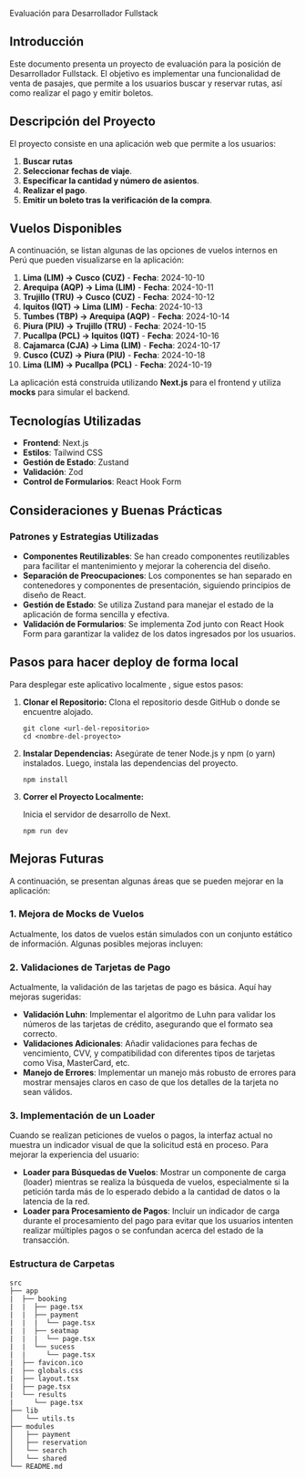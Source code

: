 Evaluación para Desarrollador Fullstack

## Introducción

Este documento presenta un proyecto de evaluación para la posición de Desarrollador Fullstack. El objetivo es implementar una funcionalidad de venta de pasajes, que permite a los usuarios buscar y reservar rutas, así como realizar el pago y emitir boletos.

## Descripción del Proyecto

El proyecto consiste en una aplicación web que permite a los usuarios:

1. **Buscar rutas**
2. **Seleccionar fechas de viaje**.
3. **Especificar la cantidad y número de asientos**.
4. **Realizar el pago**.
5. **Emitir un boleto tras la verificación de la compra**.

## Vuelos Disponibles

A continuación, se listan algunas de las opciones de vuelos internos en Perú que pueden visualizarse en la aplicación:

1. **Lima (LIM) → Cusco (CUZ)** - **Fecha**: 2024-10-10
2. **Arequipa (AQP) → Lima (LIM)** - **Fecha**: 2024-10-11
3. **Trujillo (TRU) → Cusco (CUZ)** - **Fecha**: 2024-10-12
4. **Iquitos (IQT) → Lima (LIM)** - **Fecha**: 2024-10-13
5. **Tumbes (TBP) → Arequipa (AQP)** - **Fecha**: 2024-10-14
6. **Piura (PIU) → Trujillo (TRU)** - **Fecha**: 2024-10-15
7. **Pucallpa (PCL) → Iquitos (IQT)** - **Fecha**: 2024-10-16
8. **Cajamarca (CJA) → Lima (LIM)** - **Fecha**: 2024-10-17
9. **Cusco (CUZ) → Piura (PIU)** - **Fecha**: 2024-10-18
10. **Lima (LIM) → Pucallpa (PCL)** - **Fecha**: 2024-10-19

La aplicación está construida utilizando **Next.js** para el frontend y utiliza **mocks** para simular el backend.

## Tecnologías Utilizadas

- **Frontend**: Next.js
- **Estilos**: Tailwind CSS
- **Gestión de Estado**: Zustand
- **Validación**: Zod
- **Control de Formularios**: React Hook Form

## Consideraciones y Buenas Prácticas

### Patrones y Estrategias Utilizadas

- **Componentes Reutilizables**: Se han creado componentes reutilizables para facilitar el mantenimiento y mejorar la coherencia del diseño.
- **Separación de Preocupaciones**: Los componentes se han separado en contenedores y componentes de presentación, siguiendo principios de diseño de React.
- **Gestión de Estado**: Se utiliza Zustand para manejar el estado de la aplicación de forma sencilla y efectiva.
- **Validación de Formularios**: Se implementa Zod junto con React Hook Form para garantizar la validez de los datos ingresados por los usuarios.

## Pasos para hacer deploy de forma local

Para desplegar este aplicativo localmente , sigue estos pasos:

1. **Clonar el Repositorio:**
   Clona el repositorio desde GitHub o donde se encuentre alojado.

   ```
   git clone <url-del-repositorio>
   cd <nombre-del-proyecto>
   ```

2. **Instalar Dependencias:**
   Asegúrate de tener Node.js y npm (o yarn) instalados. Luego, instala las dependencias del proyecto.

   ```
   npm install
   ```

3. **Correr el Proyecto Localmente:**

   Inicia el servidor de desarrollo de Next.

   ```
   npm run dev
   ```

## Mejoras Futuras

A continuación, se presentan algunas áreas que se pueden mejorar en la aplicación:

### 1. Mejora de Mocks de Vuelos

Actualmente, los datos de vuelos están simulados con un conjunto estático de información. Algunas posibles mejoras incluyen:

### 2. Validaciones de Tarjetas de Pago

Actualmente, la validación de las tarjetas de pago es básica. Aquí hay mejoras sugeridas:

- **Validación Luhn**: Implementar el algoritmo de Luhn para validar los números de las tarjetas de crédito, asegurando que el formato sea correcto.
- **Validaciones Adicionales**: Añadir validaciones para fechas de vencimiento, CVV, y compatibilidad con diferentes tipos de tarjetas como Visa, MasterCard, etc.
- **Manejo de Errores**: Implementar un manejo más robusto de errores para mostrar mensajes claros en caso de que los detalles de la tarjeta no sean válidos.

### 3. Implementación de un Loader

Cuando se realizan peticiones de vuelos o pagos, la interfaz actual no muestra un indicador visual de que la solicitud está en proceso. Para mejorar la experiencia del usuario:

- **Loader para Búsquedas de Vuelos**: Mostrar un componente de carga (loader) mientras se realiza la búsqueda de vuelos, especialmente si la petición tarda más de lo esperado debido a la cantidad de datos o la latencia de la red.
- **Loader para Procesamiento de Pagos**: Incluir un indicador de carga durante el procesamiento del pago para evitar que los usuarios intenten realizar múltiples pagos o se confundan acerca del estado de la transacción.

### Estructura de Carpetas

```plaintext
src
├── app
|  ├── booking
|  |  ├── page.tsx
|  |  ├── payment
|  |  |  └── page.tsx
|  |  ├── seatmap
|  |  |  └── page.tsx
|  |  └── sucess
|  |     └── page.tsx
|  ├── favicon.ico
|  ├── globals.css
|  ├── layout.tsx
|  ├── page.tsx
|  └── results
|     └── page.tsx
├── lib
│   └── utils.ts
├── modules
│   ├── payment
│   ├── reservation
│   └── search
│   └── shared
└── README.md

```
